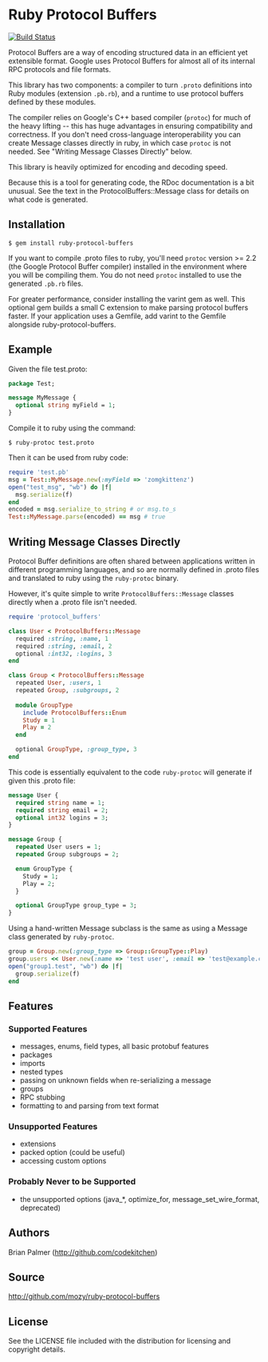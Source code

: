 # Ruby Protocol Buffers

[![Build Status](https://travis-ci.org/codekitchen/ruby-protocol-buffers.png?branch=master)](https://travis-ci.org/codekitchen/ruby-protocol-buffers)

Protocol Buffers are a way of encoding structured data in an efficient yet
extensible format. Google uses Protocol Buffers for almost all of its
internal RPC protocols and file formats.

This library has two components: a compiler to turn `.proto` definitions
into Ruby modules (extension `.pb.rb`), and a runtime to use protocol
buffers defined by these modules.

The compiler relies on Google's C++ based compiler (`protoc`) for much of
the heavy lifting -- this has huge advantages in ensuring compatibility and
correctness. If you don't need cross-language interoperability you can
create Message classes directly in ruby, in which case `protoc` is not
needed. See "Writing Message Classes Directly" below.

This library is heavily optimized for encoding and decoding speed.

Because this is a tool for generating code, the RDoc documentation is a bit
unusual. See the text in the ProtocolBuffers::Message class for details on
what code is generated.

## Installation

    $ gem install ruby-protocol-buffers

If you want to compile .proto files to ruby, you'll need `protoc` version >=
2.2 (the Google Protocol Buffer compiler) installed in the environment where
you will be compiling them.  You do not need `protoc` installed to use the
generated `.pb.rb` files.

For greater performance, consider installing the varint gem as well.  This
optional gem builds a small C extension to make parsing protocol buffers
faster. If your application uses a Gemfile, add varint to the Gemfile
alongside ruby-protocol-buffers.

## Example

Given the file test.proto:

```protobuf
package Test;

message MyMessage {
  optional string myField = 1;
}
```

Compile it to ruby using the command:

    $ ruby-protoc test.proto

Then it can be used from ruby code:

```ruby
require 'test.pb'
msg = Test::MyMessage.new(:myField => 'zomgkittenz')
open("test_msg", "wb") do |f|
  msg.serialize(f)
end
encoded = msg.serialize_to_string # or msg.to_s
Test::MyMessage.parse(encoded) == msg # true
```

## Writing Message Classes Directly

Protocol Buffer definitions are often shared between applications written in
different programming languages, and so are normally defined in .proto files
and translated to ruby using the `ruby-protoc` binary.

However, it's quite simple to write `ProtocolBuffers::Message` classes
directly when a .proto file isn't needed.

```ruby
require 'protocol_buffers'

class User < ProtocolBuffers::Message
  required :string, :name, 1
  required :string, :email, 2
  optional :int32, :logins, 3
end

class Group < ProtocolBuffers::Message
  repeated User, :users, 1
  repeated Group, :subgroups, 2
  
  module GroupType
    include ProtocolBuffers::Enum
    Study = 1
    Play = 2
  end

  optional GroupType, :group_type, 3
end
```

This code is essentially equivalent to the code `ruby-protoc` will generate
if given this .proto file:

```protobuf
message User {
  required string name = 1;
  required string email = 2;
  optional int32 logins = 3;
}

message Group {
  repeated User users = 1;
  repeated Group subgroups = 2;

  enum GroupType {
    Study = 1;
    Play = 2;
  }

  optional GroupType group_type = 3;
}

```

Using a hand-written Message subclass is the same as using a Message class
generated by `ruby-protoc`.

```ruby
group = Group.new(:group_type => Group::GroupType::Play)
group.users << User.new(:name => 'test user', :email => 'test@example.com')
open("group1.test", "wb") do |f|
  group.serialize(f)
end
```

## Features

### Supported Features

* messages, enums, field types, all basic protobuf features
* packages
* imports
* nested types
* passing on unknown fields when re-serializing a message
* groups
* RPC stubbing
* formatting to and parsing from text format

### Unsupported Features

* extensions
* packed option (could be useful)
* accessing custom options

### Probably Never to be Supported

* the unsupported options (java_*, optimize_for, message_set_wire_format,
  deprecated)

## Authors

Brian Palmer (http://github.com/codekitchen)

## Source

http://github.com/mozy/ruby-protocol-buffers

## License

See the LICENSE file included with the distribution for licensing and
copyright details.
